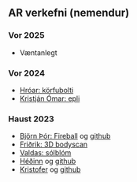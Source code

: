 ## AR verkefni (nemendur) 

### Vor 2025
- Væntanlegt
  
### Vor 2024
- [Hróar: körfubolti](https://hroihrolfs.github.io/vidmotsforr_2024/) 
- [Kristján Ómar: epli](https://kristjanomar.github.io/docs/)
  
### Haust 2023
- [Björn Þór: Fireball](https://bjornthor21.github.io/verk3-vidmot/>) og [github](https://github.com/bjornthor21/verk3-vidmot)
- [Friðrik: 3D bodyscan](https://github.com/GilliGalli/FORR3FV05EU-lokaverkefni) 
- [Valdas: sólblóm](https://valdaska21.github.io/FORR3FV05EU---Verkefni-3---Valdas/)
- [Héðinn](https://hedinn1.github.io/forr3v3/ ) og [github](https://github.com/hedinn1/forr3v3)
- [Kristofer](https://kr1stof3r.github.io/Vidmotsforritun/Verkefni3/index.html) og [github](https://github.com/Kr1stof3r/Kr1stof3r.github.io/tree/main/Vidmotsforritun/Verkefni3)

